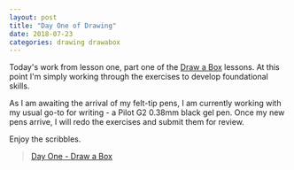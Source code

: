 ```yaml
---
layout: post
title: "Day One of Drawing"
date: 2018-07-23
categories: drawing drawabox
---
```

Today's work from lesson one, part one of the
<a href="http://www.drawabox.com">Draw a Box</a> lessons. At this point I'm
simply working through the exercises to develop foundational skills.

As I am awaiting the arrival of my felt-tip pens, I am currently working with
my usual go-to for writing - a Pilot G2 0.38mm black gel pen. Once my new pens
arrive, I will redo the exercises and submit them for review.

Enjoy the scribbles.

<blockquote class="imgur-embed-pub" lang="en" data-id="a/T1HrqtD"><a href="//imgur.com/T1HrqtD">Day One - Draw a Box</a></blockquote><script async src="//s.imgur.com/min/embed.js" charset="utf-8"></script>
